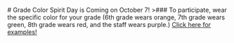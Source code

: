 <br/>
# Grade Color Spirit Day is Coming on October 7!
>### To participate, wear the specific color for your grade (6th grade wears orange, 7th grade wears green, 8th grade wears red, and the staff wears purple.)
<a href="https://docs.google.com/document/d/1oTz5GuSHZciU_LPJ5KR8WAAHJqpTZo1z0aqiTavFtYk/edit">Click here for examples!</a> 

